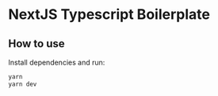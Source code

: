 # NextJS Typescript Boilerplate

## How to use

Install dependencies and run:

```bash
yarn
yarn dev
```
